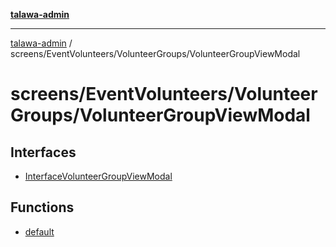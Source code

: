 [**talawa-admin**](../../../../README.md)

***

[talawa-admin](../../../../README.md) / screens/EventVolunteers/VolunteerGroups/VolunteerGroupViewModal

# screens/EventVolunteers/VolunteerGroups/VolunteerGroupViewModal

## Interfaces

- [InterfaceVolunteerGroupViewModal](interfaces/InterfaceVolunteerGroupViewModal.md)

## Functions

- [default](functions/default.md)
